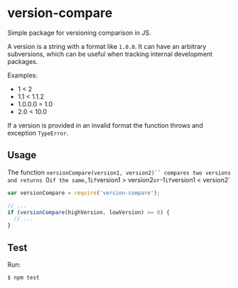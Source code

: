 # version-compare

Simple package for versioning comparison in JS.

A version is a string with a format like `1.0.0`. It can have an arbitrary subversions, which can be useful when tracking internal development packages.

Examples:

* 1 < 2
* 1.1 < 1.1.2
* 1.0.0.0 = 1.0
* 2.0 < 10.0

If a version is provided in an invalid format the function throws and exception `TypeError`.

## Usage

The function `versionCompare(version1, version2)`` compares two versions and returns `0` if the same, `1` if `version1 > version2` or `-1` if `version1 < version2`

```javascript
var versionCompare = require('version-compare');

// ...
if (versionCompare(highVersion, lowVersion) >= 0) {
  // ...
}

```

## Test

Run:

```
$ npm test
```
